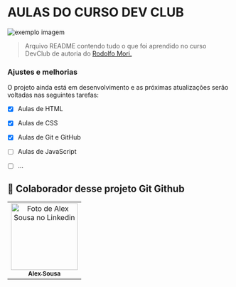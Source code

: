 # AULAS DO CURSO DEV CLUB


<img src="assets/devclub.png" alt="exemplo imagem">

> Arquivo README contendo tudo o que foi aprendido no curso DevClub de autoria do <a href="https://github.com/rodolfomori">Rodolfo Mori.</a>
### Ajustes e melhorias

O projeto ainda está em desenvolvimento e as próximas atualizações serão voltadas nas seguintes tarefas:

- [x] Aulas de HTML
- [x] Aulas de CSS
- [x] Aulas de Git e GitHub
- [ ] Aulas de JavaScript
- [ ] ...


## 🤝 Colaborador desse projeto Git Github

<table>
  <tr>
    <td align="center">
      <a href="https://www.linkedin.com/in/alex-sousa-94101a21a/">
        <img src="https://media-exp1.licdn.com/dms/image/C5603AQHx-bKNO_ru-g/profile-displayphoto-shrink_800_800/0/1631327657494?e=1656547200&v=beta&t=dJqO-pjarY-bHSQrl9nuU72qFCPNIKAU__4oCXfdUe4" width="150px;" alt="Foto de Alex Sousa no Linkedin"/><br>
        <sub>
          <b>Alex Sousa</b>
        </sub>
      </a>
    </td>
  </tr>
</table>
